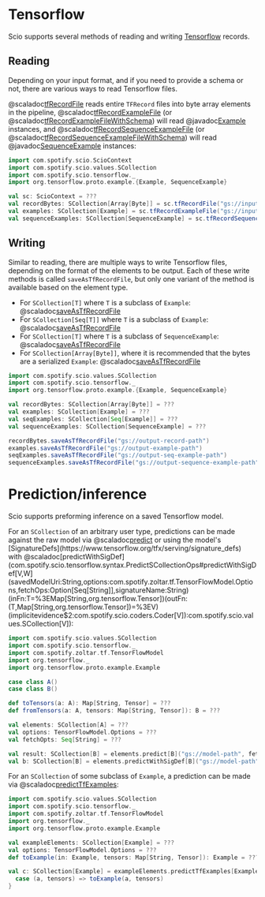 # Tensorflow

Scio supports several methods of reading and writing [Tensorflow](https://www.tensorflow.org/) records.

## Reading

Depending on your input format, and if you need to provide a schema or not, there are various ways to read Tensorflow files.

@scaladoc[tfRecordFile](com.spotify.scio.tensorflow.syntax.ScioContextOps#tfRecordFile(path:String,compression:org.apache.beam.sdk.io.Compression):com.spotify.scio.values.SCollection[Array[Byte]]) reads entire `TFRecord` files into byte array elements in the pipeline, @scaladoc[tfRecordExampleFile](com.spotify.scio.tensorflow.syntax.ScioContextOps#tfRecordExampleFile(path:String,compression:org.apache.beam.sdk.io.Compression):com.spotify.scio.values.SCollection[org.tensorflow.proto.example.Example]) (or @scaladoc[tfRecordExampleFileWithSchema](com.spotify.scio.tensorflow.syntax.ScioContextOps#tfRecordExampleFileWithSchema(path:String,schemaFilename:String,compression:org.apache.beam.sdk.io.Compression):(com.spotify.scio.values.SCollection[org.tensorflow.proto.example.Example],com.spotify.scio.values.DistCache[org.tensorflow.metadata.v0.Schema]))) will read @javadoc[Example](org.tensorflow.proto.example.Example) instances, and @scaladoc[tfRecordSequenceExampleFile](com.spotify.scio.tensorflow.syntax.ScioContextOps#tfRecordSequenceExampleFile(path:String,compression:org.apache.beam.sdk.io.Compression):com.spotify.scio.values.SCollection[org.tensorflow.proto.example.SequenceExample]) (or @scaladoc[tfRecordSequenceExampleFileWithSchema](com.spotify.scio.tensorflow.syntax.ScioContextOps#tfRecordSequenceExampleFileWithSchema(path:String,schemaFilename:String,compression:org.apache.beam.sdk.io.Compression):(com.spotify.scio.values.SCollection[org.tensorflow.proto.example.SequenceExample],com.spotify.scio.values.DistCache[org.tensorflow.metadata.v0.Schema]))) will read @javadoc[SequenceExample](org.tensorflow.proto.example.SequenceExample) instances:

```scala mdoc:compile-only
import com.spotify.scio.ScioContext
import com.spotify.scio.values.SCollection
import com.spotify.scio.tensorflow._
import org.tensorflow.proto.example.{Example, SequenceExample}

val sc: ScioContext = ???
val recordBytes: SCollection[Array[Byte]] = sc.tfRecordFile("gs://input-record-path")
val examples: SCollection[Example] = sc.tfRecordExampleFile("gs://input-example-path")
val sequenceExamples: SCollection[SequenceExample] = sc.tfRecordSequenceExampleFile("gs://input-sequence-example-path")
```

## Writing

Similar to reading, there are multiple ways to write Tensorflow files, depending on the format of the elements to be output.
Each of these write methods is called `saveAsTfRecordFile`, but only one variant of the method is available based on the element type.

* For `SCollection[T]` where `T` is a subclass of `Example`: @scaladoc[saveAsTfRecordFile](com.spotify.scio.tensorflow.syntax.ExampleSCollectionOps#saveAsTfRecordFile(path:String,suffix:String,compression:org.apache.beam.sdk.io.Compression,numShards:Int,shardNameTemplate:String,tempDirectory:String,filenamePolicySupplier:com.spotify.scio.util.FilenamePolicySupplier):com.spotify.scio.io.ClosedTap[org.tensorflow.proto.example.Example])
* For `SCollection[Seq[T]]` where `T` is a subclass of `Example`: @scaladoc[saveAsTfRecordFile](com.spotify.scio.tensorflow.syntax.SeqExampleSCollectionOps#saveAsTfRecordFile(path:String,suffix:String,compression:org.apache.beam.sdk.io.Compression,numShards:Int,shardNameTemplate:String,tempDirectory:String,filenamePolicySupplier:com.spotify.scio.util.FilenamePolicySupplier):com.spotify.scio.io.ClosedTap[org.tensorflow.proto.example.Example])
* For `SCollection[T]` where `T` is a subclass of `SequenceExample`: @scaladoc[saveAsTfRecordFile](com.spotify.scio.tensorflow.syntax.SequenceExampleSCollectionOps#saveAsTfRecordFile(path:String,suffix:String,compression:org.apache.beam.sdk.io.Compression,numShards:Int,shardNameTemplate:String,tempDirectory:String,filenamePolicySupplier:com.spotify.scio.util.FilenamePolicySupplier):com.spotify.scio.io.ClosedTap[org.tensorflow.proto.example.SequenceExample])
* For `SCollection[Array[Byte]]`, where it is recommended that the bytes are a serialized `Example`:
@scaladoc[saveAsTfRecordFile](com.spotify.scio.tensorflow.syntax.TFRecordSCollectionOps#saveAsTfRecordFile(path:String,suffix:String,compression:org.apache.beam.sdk.io.Compression,numShards:Int,shardNameTemplate:String,tempDirectory:String,filenamePolicySupplier:com.spotify.scio.util.FilenamePolicySupplier)(implicitev:T%3C:%3CArray[Byte]):com.spotify.scio.io.ClosedTap[Array[Byte]])

```scala mdoc:compile-only
import com.spotify.scio.values.SCollection
import com.spotify.scio.tensorflow._
import org.tensorflow.proto.example.{Example, SequenceExample}

val recordBytes: SCollection[Array[Byte]] = ???
val examples: SCollection[Example] = ???
val seqExamples: SCollection[Seq[Example]] = ???
val sequenceExamples: SCollection[SequenceExample] = ???

recordBytes.saveAsTfRecordFile("gs://output-record-path")
examples.saveAsTfRecordFile("gs://output-example-path")
seqExamples.saveAsTfRecordFile("gs://output-seq-example-path")
sequenceExamples.saveAsTfRecordFile("gs://output-sequence-example-path")
```

# Prediction/inference

Scio supports preforming inference on a saved Tensorflow model.

For an `SCollection` of an arbitrary user type, predictions can be made against the raw model via @scaladoc[predict](com.spotify.scio.tensorflow.syntax.PredictSCollectionOps#predict[V,W](savedModelUri:String,fetchOps:Seq[String],options:com.spotify.zoltar.tf.TensorFlowModel.Options,signatureName:String)(inFn:T=%3EMap[String,org.tensorflow.Tensor])(outFn:(T,Map[String,org.tensorflow.Tensor])=%3EV)(implicitevidence$1:com.spotify.scio.coders.Coder[V]):com.spotify.scio.values.SCollection[V]) or using the model's [SignatureDefs](https://www.tensorflow.org/tfx/serving/signature_defs) with @scaladoc[predictWithSigDef](com.spotify.scio.tensorflow.syntax.PredictSCollectionOps#predictWithSigDef[V,W](savedModelUri:String,options:com.spotify.zoltar.tf.TensorFlowModel.Options,fetchOps:Option[Seq[String]],signatureName:String)(inFn:T=%3EMap[String,org.tensorflow.Tensor])(outFn:(T,Map[String,org.tensorflow.Tensor])=%3EV)(implicitevidence$2:com.spotify.scio.coders.Coder[V]):com.spotify.scio.values.SCollection[V]):

```scala mdoc:compile-only
import com.spotify.scio.values.SCollection
import com.spotify.scio.tensorflow._
import com.spotify.zoltar.tf.TensorFlowModel
import org.tensorflow._
import org.tensorflow.proto.example.Example

case class A()
case class B()

def toTensors(a: A): Map[String, Tensor] = ???
def fromTensors(a: A, tensors: Map[String, Tensor]): B = ???

val elements: SCollection[A] = ???
val options: TensorFlowModel.Options = ???
val fetchOpts: Seq[String] = ???

val result: SCollection[B] = elements.predict[B]("gs://model-path", fetchOpts, options)(toTensors)(fromTensors)
val b: SCollection[B] = elements.predictWithSigDef[B]("gs://model-path", options)(toTensors)(fromTensors _)
```

For an `SCollection` of some subclass of `Example`, a prediction can be made via @scaladoc[predictTfExamples](com.spotify.scio.tensorflow.syntax.PredictSCollectionOps#predictTfExamples[V](savedModelUri:String,options:com.spotify.zoltar.tf.TensorFlowModel.Options,exampleInputOp:String,fetchOps:Option[Seq[String]],signatureName:String)(outFn:(T,Map[String,org.tensorflow.Tensor])=%3EV)(implicitevidence$3:com.spotify.scio.coders.Coder[V],implicitev:T%3C:%3Corg.tensorflow.proto.example.Example):com.spotify.scio.values.SCollection[V]):

```scala mdoc:compile-only
import com.spotify.scio.values.SCollection
import com.spotify.scio.tensorflow._
import com.spotify.zoltar.tf.TensorFlowModel
import org.tensorflow._
import org.tensorflow.proto.example.Example

val exampleElements: SCollection[Example] = ???
val options: TensorFlowModel.Options = ???
def toExample(in: Example, tensors: Map[String, Tensor]): Example = ???

val c: SCollection[Example] = exampleElements.predictTfExamples[Example]("gs://model-path", options) {
  case (a, tensors) => toExample(a, tensors)
}
```
